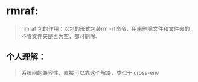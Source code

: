 # rmraf:
> rimraf 包的作用：以包的形式包装rm -rf命令，用来删除文件和文件夹的，不管文件夹是否为空，都可删除.

## 个人理解：
> 系统间的兼容性，直接可以靠这个解决，类似于 cross-env